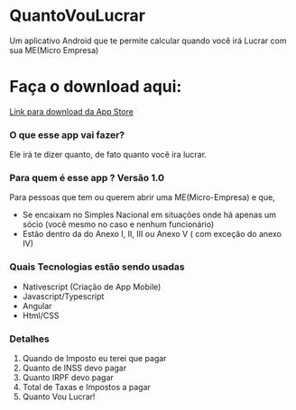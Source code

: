 # QuantoVouLucrar
Um aplicativo Android que te permite calcular quando você irá Lucrar com sua ME(Micro Empresa)

# Faça o download aqui:
[Link para download da App Store](https://www.amazon.com.br/Dev-Aprender-Quanto-Vou-Lucrar/dp/B07VHGK4Y2/ref=sr_1_1?__mk_pt_BR=%C3%85M%C3%85%C5%BD%C3%95%C3%91&keywords=quanto+vou+lucrar&qid=1579001996&s=mobile-apps&sr=1-1)
### O que esse app vai fazer? ###
Ele irá te dizer quanto, de fato quanto você ira lucrar.

### Para quem é esse app ? Versão 1.0 ###

Para pessoas que tem ou querem abrir uma ME(Micro-Empresa) e que,
* Se encaixam no Simples Nacional em situações onde há apenas um sócio (você mesmo no caso e nenhum funcionário)
* Estão dentro da do Anexo I, II, III ou Anexo V ( com exceção do anexo IV)

### Quais Tecnologias estão sendo usadas ###

* Nativescript (Criação de App Mobile)
* Javascript/Typescript
* Angular
* Html/CSS

### Detalhes ###
1. Quando de Imposto eu terei que pagar
2. Quanto de INSS devo pagar
3. Quanto IRPF devo pagar
4. Total de Taxas e Impostos a pagar
5. Quanto Vou Lucrar!
